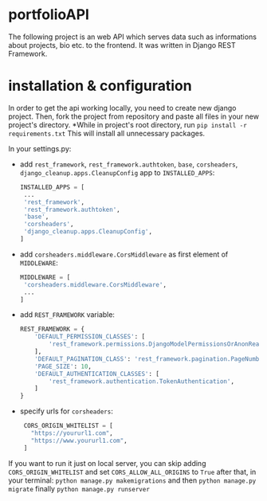 # portfolioAPI

The following project is an web API which serves data such as informations about projects, bio etc. to the frontend.
It was written in Django REST Framework.

# installation & configuration
In order to get the api working locally, you need to create new django project.
Then, fork the project from repository and paste all files in your new project's directory.
*While in project's root directory, run
`pip install -r requirements.txt`
This will install all unnecessary packages.

In your settings.py:
 - add `rest_framework`, `rest_framework.authtoken`, `base`, `corsheaders`, `django_cleanup.apps.CleanupConfig` app to `INSTALLED_APPS`:
   ```python
   INSTALLED_APPS = [
    ...
    'rest_framework',
    'rest_framework.authtoken',
    'base',
    'corsheaders',
    'django_cleanup.apps.CleanupConfig',
   ]
   ```
 - add `corsheaders.middleware.CorsMiddleware` as first element of `MIDDLEWARE`:
   ```python
   MIDDLEWARE = [
    'corsheaders.middleware.CorsMiddleware',
    ...
   ]
   ```
 - add `REST_FRAMEWORK` variable:
   ```python
   REST_FRAMEWORK = {
       'DEFAULT_PERMISSION_CLASSES': [
           'rest_framework.permissions.DjangoModelPermissionsOrAnonReadOnly'
       ],
       'DEFAULT_PAGINATION_CLASS': 'rest_framework.pagination.PageNumberPagination',
       'PAGE_SIZE': 10,
       'DEFAULT_AUTHENTICATION_CLASSES': [
           'rest_framework.authentication.TokenAuthentication',
       ]
   }
   ```
  
- specify urls for `corsheaders`: 
  ```python
   CORS_ORIGIN_WHITELIST = [
     "https://yoururl1.com",
     "https://www.yoururl1.com",
   ]
  ```
If you want to run it just on local server, you can skip adding `CORS_ORIGIN_WHITELIST` and set `CORS_ALLOW_ALL_ORIGINS` to `True`
after that, in your terminal:
   `python manage.py makemigrations`
   and then
   `python manage.py migrate`
   finally
   `python manage.py runserver`




   


